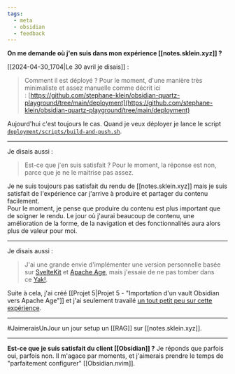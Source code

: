 ```yaml
---
tags:
  - meta
  - obsidian
  - feedback
---
```

**On me demande où j'en suis dans mon expérience [[notes.sklein.xyz]] ?**

[[2024-04-30_1704|Le 30 avril je disais]] :

> Comment il est déployé ? Pour le moment, d'une manière très minimaliste et assez manuelle comme décrit ici : [https://github.com/stephane-klein/obsidian-quartz-playground/tree/main/deployment](https://github.com/stephane-klein/obsidian-quartz-playground/tree/main/deployment)

Aujourd'hui c'est toujours le cas. Quand je veux déployer je lance le script [`deployment/scripts/build-and-push.sh`](https://github.com/stephane-klein/obsidian-quartz-playground/blob/main/deployment/scripts/build-and-push.sh).

---

Je disais aussi :

> Est-ce que j'en suis satisfait ? Pour le moment, la réponse est non, parce que je ne le maitrise pas assez.

Je ne suis toujours pas satisfait du rendu de [[notes.sklein.xyz]] mais je suis satisfait de l'expérience car j'arrive à produire et partager du contenu facilement.  
Pour le moment, je pense que produire du contenu est plus important que de soigner le rendu. Le jour où j'aurai beaucoup de contenu, une amélioration de la forme, de la navigation et des fonctionnalités aura alors plus de valeur pour moi.

---

Je disais aussi :

> J'ai une grande envie d'implémenter une version personnelle basée sur [SvelteKit](app://obsidian.md/SvelteKit) et [Apache Age](app://obsidian.md/Apache%20Age), mais j'essaie de ne pas tomber dans ce [Yak!](app://obsidian.md/Yak!).

Suite à cela, j'ai créé [[Projet 5|Projet 5 - "Importation d'un vault Obsidian vers Apache Age"]] et j'ai seulement travailé [un tout petit peu sur cette expérience](https://github.com/stephane-klein/obsidian-vault-to-apache-age-poc/commits/main/).

---

#JaimeraisUnJour un jour setup un [[RAG]] sur [[notes.sklein.xyz]].

---

**Est-ce que je suis satisfait du client [[Obsidian]] ?**
Je réponds que parfois oui, parfois non. Il m'agace par moments, et j'aimerais prendre le temps de "parfaitement configurer" [[Obsidian.nvim]].